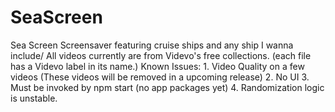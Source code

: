# SeaScreen
Sea Screen Screensaver featuring cruise ships and any ship I wanna include/
All videos currently are from Videvo's free collections. (each file has a Videvo label in its name.)
Known Issues: 1. Video Quality on a few videos (These videos will be removed in a upcoming release) 2. No UI 3. Must be invoked by npm start (no app packages yet) 4. Randomization logic is unstable.
